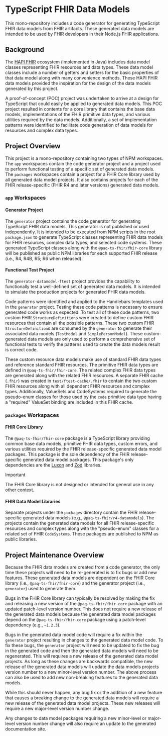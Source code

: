 # TypeScript FHIR Data Models

This mono-repository includes a code generator for generating TypeScript FHIR data models from FHIR artifacts.
These generated data models are intended to be used by FHIR developers in their Node.js FHIR applications.

## Background

The [HAPI FHIR](https://hapifhir.io/hapi-fhir/docs/model/working_with_resources.html) ecosystem (implemented in Java)
includes data model classes representing FHIR resources and data types.
These data model classes include a number of getters and setters for the basic properties of that data model along with
many convenience methods.
These HAPI FHIR data models provided the inspiration for the design of the data models generated by this project.

A proof-of-concept (POC) project was undertaken to arrive at a design for TypeScript that could easily be applied to
generated data models.
This POC project resulted in contents for a core library that contains the base data models, implementations of the FHIR
primitive data types, and various utilities required by the data models.
Additionally, a set of implementation patterns were identified to facilitate code generation of data models for
resources and complex data types.

## Project Overview

This project is a mono-repository containing two types of NPM workspaces.
The `app` workspaces contain the code generator project and a project used to perform functional testing of a specific
set of generated data models.
The `packages` workspaces contain a project for a FHIR Core library used by all generated data model projects.
It also contains projects for each of the FHIR release-specific (FHIR R4 and later versions) generated data models.

### `app` Workspaces

#### Generator Project

The `generator` project contains the code generator for generating TypeScript FHIR data models.
This generator is not published or used independently.
It is intended to be executed from NPM scripts in the root `package.json` to generate TypeScript classes representing
FHIR data models for FHIR resources, complex data types, and selected code systems.
These generated TypeScript classes along with the `@paq-ts-fhir/fhir-core` library will be published as public NPM
libraries for each supported FHIR release (i.e., R4, R4B, R5; R6 when released).

#### Functional Test Project

The `generator-datamodel-ftest` project provides the capability to functionally test a well-defined set of generated
data models.
It is intended to simulate the production projects for generated FHIR data models.

Code patterns were identified and applied to the Handlebars templates used in the `generator` project.
Testing these code patterns is necessary to ensure generated code works as expected.
To test all of these code patterns, two custom FHIR `StructureDefinition`s were created to define custom FHIR
resources that contain all the possible patterns.
These two custom FHIR `StructureDefinition`s are consumed by the `generator` to generate their associated
data models (`TestModel` and `SimplePersonModel`).
These custom-generated data models are only used to perform a comprehensive set of functional tests to verify the
patterns used to create the data models result is correct code.

These custom resource data models make use of standard FHIR data types and reference standard FHIR resources.
The primitive FHIR data types are defined in `@paq-ts-fhir/fhir-core`.
The related complex FHIR data types are generated along with the related FHIR resources.
A separate FHIR cache (`.fhir`) was created in `test/ftest-cache/.fhir` to contain the two custom FHIR
resources along with all dependent FHIR resources and complex types.
Additionally, ValueSets and CodeSystems required to generate the pseudo-enum classes for those used by
the `code` primitive data type having a "required" ValueSet binding are included in this FHIR cache.

### `packages` Workspaces

#### FHIR Core Library

The `@paq-ts-fhir/fhir-core` package is a TypeScript library providing common base data models, primitive FHIR data
types, custom errors, and various utilities required by the FHIR release-specific generated data model packages.
This package is the sole dependency of the FHIR release-specific generated data model packages.
This package's only dependencies are the [Luxon](https://moment.github.io/luxon/#/?id=luxon-3x) and
[Zod](https://zod.dev/) libraries.

> [!IMPORTANT]
> The FHIR Core library is not designed or intended for general use in any other context.

#### FHIR Data Model Libraries

Separate projects under the `packages` directory contain the FHIR release-specific generated data models
(e.g., `@paq-ts-fhir/r4-datamodels`).
The projects contain the generated data models for all FHIR release-specific resources and complex types along with the
"pseudo-enum" classes for a related set of FHIR `CodeSystem`s.
These packages are published to NPM as public libraries.

## Project Maintenance Overview

Because the FHIR data models are created from a code generator, the only time these projects will need to be re-generated
is to fix bugs or add new features.
These generated data models are dependent on the FHIR Core library (i.e., `@paq-ts-fhir/fhir-core`) and the generator
project (i.e., `generator`) used to generate them.

Bugs in the FHIR Core library can typically be resolved by making the fix and releasing a new version of the
`@paq-ts-fhir/fhir-core` package with an updated patch-level version number.
This does not require a new release of the generated data models because the generated data model packages depend on
the `@paq-ts-fhir/fhir-core` package using a patch-level dependency (e.g., `~1.2.3`).

Bugs in the generated data model code will require a fix within the `generator` project resulting in changes to the
generated data model code.
To fix these bugs, the `generator` project will need to be updated to fix the bug in the generated code and then the
generated data models will need to be regenerated.
This will requires a new release of the generated data model projects.
As long as these changes are backwards compatible, the new release of the generated data models will update the data
models projects version number to a new minor-level version number.
The above process can also be used to add new non-breaking features to the generated data models.

While this should never happen, any bug fix or the addition of a new feature that causes a breaking change to the
generated data models will require a new release of the generated data model projects.
These new releases will require a new major-level version number change.

Any changes to data model packages requiring a new minor-level or major-level version number change will also require
an update to the generated documentation site.
